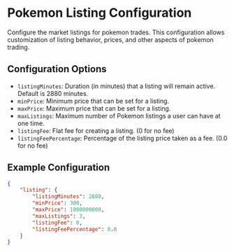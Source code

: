 # Pokemon Listing Configuration

Configure the market listings for pokemon trades. This configuration allows customization of listing behavior, prices, and other aspects of pokemon trading.

## Configuration Options

- `listingMinutes`: Duration (in minutes) that a listing will remain active. Default is 2880 minutes.
- `minPrice`: Minimum price that can be set for a listing.
- `maxPrice`: Maximum price that can be set for a listing.
- `maxListings`: Maximum number of Pokemon listings a user can have at one time.
- `listingFee`: Flat fee for creating a listing. (0 for no fee)
- `listingFeePercentage`: Percentage of the listing price taken as a fee. (0.0 for no fee)

## Example Configuration

```json
{
    "listing": {
        "listingMinutes": 2880,
        "minPrice": 300,
        "maxPrice": 1000000000,
        "maxListings": 3,
        "listingFee": 0,
        "listingFeePercentage": 0.0
    }
}
```